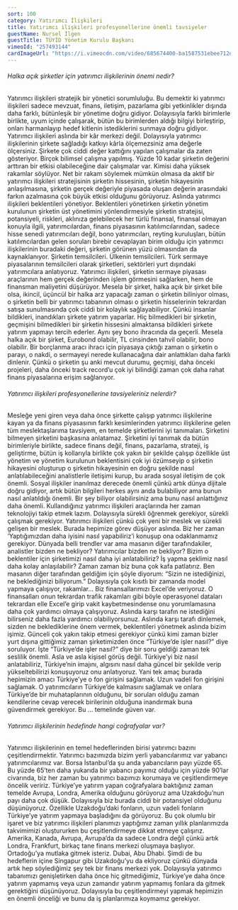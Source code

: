 ```yaml
---
sort: 100
category: Yatırımcı İlişkileri
title: Yatırımcı ilişkileri profesyonellerine önemli tavsiyeler
guestName: Nursel İlgen
guestTitle: TÜYİD Yönetim Kurulu Başkanı
vimeoId: "257493144"
cardImageUrl: "https://i.vimeocdn.com/video/685674400-ba1587531ebee712d797e21d58750d27642b8b094730a96a3a846393943d06f8-d.jpg?mw=535&mh=301"
---
```


###### Halka açık şirketler için yatırımcı ilişkilerinin önemi nedir?

Yatırımcı ilişkileri stratejik bir yönetici sorumluluğu. Bu demektir ki yatırımcı ilişkileri sadece mevzuat, finans, iletişim, pazarlama gibi yetkinlikler dışında daha farklı, bütünleşik bir yönetime doğru gidiyor. Dolayısıyla farklı birimlerle birlikte, uyum içinde çalışarak, bütün bu birimlerden aldığı bilgiyi birleştirip, onları harmanlayıp hedef kitlenin istediklerini sunmaya doğru gidiyor. Yatırımcı ilişkileri aslında bir kâr merkezi değil. Dolayısıyla yatırımcı ilişkilerinin şirkete sağladığı katkıyı kârla ölçemezsiniz ama değerle ölçersiniz. Şirkete çok ciddi değer kattığını yapılan çalışmalar da zaten gösteriyor. Birçok bilimsel çalışma yapılmış. Yüzde 10 kadar şirketin değerini arttıran bir etkisi olabileceğine dair çalışmalar var. Kimisi daha yüksek rakamlar söylüyor. Net bir rakam söylemek mümkün olmasa da aktif bir yatırımcı ilişkileri stratejisinin şirketin hissesinin, şirketin hikayesinin anlaşılmasına, şirketin gerçek değeriyle piyasada oluşan değerin arasındaki farkın azalmasına çok büyük etkisi olduğunu görüyoruz. Aslında yatırımcı ilişkileri beklentileri yönetiyor. Beklentileri yönetirken şirketin yönetim kurulunun şirketin üst yönetimini yönlendirmesiyle şirketin stratejisi, potansiyeli, riskleri, aklınıza gelebilecek her türlü finansal, finansal olmayan konuyla ilgili, yatırımcılardan, finans piyasasının katılımcılarından, sadece hisse senedi yatırımcıları değil, bono yatırımcıları, reyting kuruluşları, bütün katılımcılardan gelen soruları birebir cevaplayan birim olduğu için yatırımcı ilişkilerinin buradaki değeri, şirketin görünen yüzü olmasından da kaynaklanıyor. Şirketin temsilcileri. Ülkenin temsilcileri. Türk sermaye piyasalarının temsilcileri olarak şirketleri, sektörleri yurt dışındaki yatırımcılara anlatıyoruz. Yatırımcı ilişkileri, şirketin sermaye piyasası araçlarının hem gerçek değerinden işlem görmesini sağlarken, hem de finansman maliyetini düşürüyor. Mesela bir şirket, halka açık bir şirket bile olsa, ikincil, üçüncül bir halka arz yapacağı zaman o şirketin biliniyor olması, o şirketin belli bir yatırımcı tabanının olması o şirketin hisselerinin tekrardan satışa sunulmasında çok ciddi bir kolaylık sağlayabiliyor. Çünkü insanlar bildikleri, inandıkları şirkete yatırım yaparlar. Hiç bilmedikleri bir şirketin, geçmişini bilmedikleri bir şirketin hissesini almaktansa bildikleri şirkete yatırım yapmayı tercih ederler. Aynı şey bono ihracında da geçerli. Mesela halka açık bir şirket, Eurobond olabilir, TL cinsinden tahvil olabilir, bono olabilir. Bir borçlanma aracı ihracı için piyasaya çıktığı zaman o şirketin o parayı, o nakdi, o sermayeyi nerede kullanacağına dair anlattıkları daha farklı dinlenir. Çünkü o şirketin şu anki mevcut durumu, geçmişi, daha önceki projeleri, daha önceki track record’u çok iyi bilindiği zaman çok daha rahat finans piyasalarına erişim sağlanıyor.

###### Yatırımcı ilişkileri profesyonellerine tavsiyeleriniz nelerdir?

Mesleğe yeni giren veya daha önce şirkette çalışıp yatırımcı ilişkilerine kayan ya da finans piyasasının farklı kesimlerinden yatırımcı ilişkilerine gelen tüm meslektaşlarıma tavsiyem, en temelde şirketlerini iyi tanımaları. Şirketini bilmeyen şirketini başkasına anlatamaz. Şirketini iyi tanımak da bütün birimleriyle birlikte, sadece finans değil, finans, pazarlama, strateji, iş geliştirme, bütün iş kollarıyla birlikte çok yakın bir şekilde çalışıp özellikle üst yönetim ve yönetim kurulunun beklentisini çok iyi özümseyip o şirketin hikayesini oluşturup o şirketin hikayesinin en doğru şekilde nasıl anlatılabileceğini analistlerle iletişimi kurup, bu arada sosyal iletişim de çok önemli. Sosyal ilişkiler inanılmaz derecede önemli çünkü artık dünya dijitale doğru gidiyor, artık bütün bilgileri herkes aynı anda bulabiliyor ama bunun nasıl anlatıldığı önemli. Bir şey biliyor olabilirsiniz ama bunu nasıl anlattığınız daha önemli. Kullandığınız yatırımcı ilişkileri araçlarında her zaman teknolojiyi takip etmek lazım. Dolayısıyla sürekli öğrenmek gerekiyor, sürekli çalışmak gerekiyor. Yatırımcı ilişkileri çünkü çok yeni bir meslek ve sürekli gelişen bir meslek. Burada hepimize görev düşüyor aslında. Biz her zaman ‘Yaptığımızdan daha iyisini nasıl yapabiliriz’i konuşup ona odaklanmamız gerekiyor. Dünyada belli trendler var ama masanın diğer tarafındakiler, analistler bizden ne bekliyor? Yatırımcılar bizden ne bekliyor? Bizim o beklentiler için şirketimizi nasıl daha iyi anlatabiliriz? İş yapma şeklimiz nasıl daha kolay anlaşılabilir? Zaman zaman biz buna çok kafa patlatırız. Ben masanın diğer tarafından geldiğim için şöyle diyorum: “Sizin ne istediğinizi, ne beklediğinizi biliyorum.” Dolayısıyla çok kısıtlı bir zamanda model yapmaya çalışıyor, rakamlar… Biz finansallarımızı Excel’de veriyoruz. O finansalları onun tekrardan trafik rakamları gibi böyle operasyonel dataları tekrardan elle Excel’e girip vakit kaybetmesindense onu yorumlamasına daha çok yardımcı olmaya çalışıyoruz. Aslında karşı tarafın ne istediğini bilirseniz daha fazla yardımcı olabiliyorsunuz. Aslında karşı tarafı dinlemek, sizden ne beklediklerine önem vermek, beklentileri yönetmek aslında bizim işimiz. Günceli çok yakın takip etmesi gerekiyor çünkü kimi zaman bizler yurt dışına gittiğimiz zaman şirketimizden önce “Türkiye’de işler nasıl?” diye soruluyor. İşte “Türkiye’de işler nasıl?” diye bir soru geldiği zaman tek seslilik önemli. Asla ve asla kişisel görüş değil. Türkiye’yi biz nasıl anlatabiliriz, Türkiye’nin imajını, algısını nasıl daha güncel bir şekilde verip yükseltebilirizi konuşuyoruz onu anlatıyoruz. Yani tek amaç burada hepimizin amacı Türkiye’ye o fon girişini sağlamak. Uzun vadeli fon girişini sağlamak. O yatırımcıların Türkiye’de kalmasını sağlamak ve onlara Türkiye’de bir muhataplarının olduğunu, bir soruları olduğu zaman kendilerine cevap verecek birilerinin olduğuna inandırmak buna güvendirmek gerekiyor. Bu … temelinde güven var.

###### Yatırımcı ilişkilerinin hedefinde hangi coğrafyalar var?

Yatırımcı ilişkilerinin en temel hedeflerinden birisi yatırımcı bazını çeşitlendirmektir. Yatırımcı bazımızda bizim yerli yabancılarımız var yabancı yatırımcılarımız var. Borsa İstanbul’da şu anda yabancıların payı yüzde 65. Bu yüzde 65’ten daha yukarıda bir yabancı payımız olduğu için yüzde 90’lar civarında, biz her zaman bu yatırımcı bazımızı korumaya ve çeşitlendirmeye öncelik veririz. Türkiye’ye yatırım yapan coğrafyalara baktığınız zaman temelde Avrupa, Londra, Amerika olduğunu görüyoruz ama Uzakdoğu’nun payı daha çok düşük. Dolayısıyla biz burada ciddi bir potansiyel olduğunu düşünüyoruz. Özellikle Uzakdoğu’daki fonların, uzun vadeli fonların Türkiye’ye yatırım yapmaya başladığını da görüyoruz. Bu çok olumlu bir işaret ve biz yatırımcı ilişkileri planımızı yaptığımız zaman yıllık planlarımızda takvimimizi oluştururken bu çeşitlendirmeye dikkat etmeye çalışırız. Amerika, Kanada, Avrupa, Avrupa’da da sadece Londra değil çünkü artık Londra, Frankfurt, birkaç tane finans merkezi oluşmaya başlıyor. Ortadoğu’ya mutlaka gitmek isteriz. Dubai, Abu Dhabi. Şimdi de bu hedeflerin içine Singapur gibi Uzakdoğu’yu da ekliyoruz çünkü dünyada artık hep söylediğimiz şey tek bir finans merkezi yok. Dolayısıyla yatırımcı tabanımızı genişletirken daha önce hiç gitmediğimiz, Türkiye’ye daha önce yatırım yapmamış veya uzun zamandır yatırım yapmamış fonlara da gitmek gerektiğini düşünüyoruz. Dolayısıyla bu çeşitlendirmeyi yapmak hepimizin en önemli önceliği ve bunu da iş planlarımıza koymamız gerekiyor.
